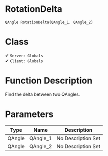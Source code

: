 # RotationDelta
```
QAngle RotationDelta(QAngle_1, QAngle_2)
```
# Class
✔ `Server: Globals`  
✔ `Client: Globals`  

# Function Description
Find the delta between two QAngles.
# Parameters
Type|Name|Description
--|--|--
QAngle|QAngle_1|No Description Set
QAngle|QAngle_2|No Description Set
